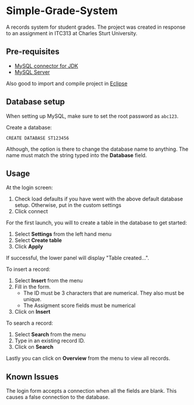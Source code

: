 # Simple-Grade-System
A records system for student grades. The project was created in response to an assignment in ITC313 at Charles Sturt University.

## Pre-requisites
* [MySQL connector for JDK](https://dev.mysql.com/downloads/connector/j/)
* [MySQL Server](http://dev.mysql.com/downloads/mysql/)

Also good to import and compile project in [Eclipse](http://www.eclipse.org/)

## Database setup

When setting up MySQL, make sure to set the root password as `abc123`.

Create a database:

`CREATE DATABASE ST123456`

Although, the option is there to change the database name to anything. The name must match the string typed into the **Database** field.

## Usage

At the login screen:
1. Check load defaults if you have went with the above default database setup. Otherwise, put in the custom settings
2. Click connect

For the first launch, you will to create a table in the database to get started:
1. Select **Settings** from the left hand menu
2. Select **Create table**
3. Click **Apply**

If successful, the lower panel will display "Table created...".

To insert a record:
1. Select **Insert** from the menu
2. Fill in the form.
	* The ID must be 3 characters that are numerical. They also must be unique.
	* The Assigment score fields must be numerical
3. Click on **Insert**

To search a record:
1. Select **Search** from the menu
2. Type in an existing record ID.
3. Click on **Search**

Lastly you can click on **Overview** from the menu to view all records.

## Known Issues
The login form accepts a connection when all the fields are blank. This causes a false connection to the database.
